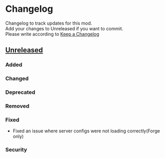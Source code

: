 # Changelog

Changelog to track updates for this mod.  
Add your changes to Unreleased if you want to commit.  
Please write according to [Keep a Changelog](https://keepachangelog.com/en/1.0.0/)

## [Unreleased]

### Added

### Changed

### Deprecated

### Removed

### Fixed

- Fixed an issue where server configs were not loading correctly(Forge only)

### Security

[Unreleased]: https://github.com/MORIMORI0317/DangerousStoneCutter/commits
